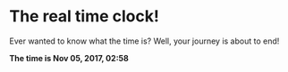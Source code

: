 # The real time clock!

Ever wanted to know what the time is? Well, your journey is about to end!

**The time is Nov 05, 2017, 02:58**